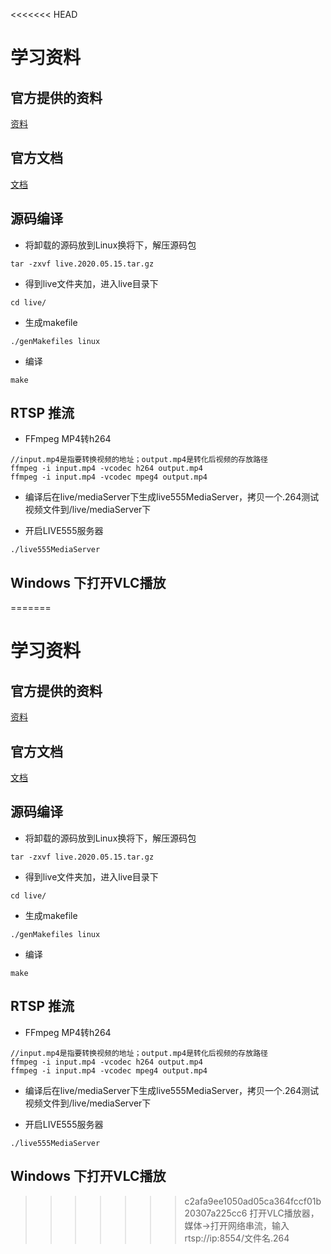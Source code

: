 <<<<<<< HEAD
# 学习资料

## 官方提供的资料

[资料](http://www.live555.com/liveMedia/public/)

## 官方文档

[文档](http://www.live555.com/liveMedia/doxygen/html/classMedium.html)

## 源码编译

+ 将卸载的源码放到Linux换将下，解压源码包



```
tar -zxvf live.2020.05.15.tar.gz
```



+ 得到live文件夹加，进入live目录下

```
cd live/
```

+ 生成makefile

```
./genMakefiles linux
```



+ 编译

```
make
```



## RTSP 推流

+ FFmpeg MP4转h264

```shell
//input.mp4是指要转换视频的地址；output.mp4是转化后视频的存放路径
ffmpeg -i input.mp4 -vcodec h264 output.mp4  
ffmpeg -i input.mp4 -vcodec mpeg4 output.mp4
```

+ 编译后在live/mediaServer下生成live555MediaServer，拷贝一个.264测试视频文件到/live/mediaServer下

+ 开启LIVE555服务器

```shell
./live555MediaServer
```



## Windows 下打开VLC播放

=======
# 学习资料

## 官方提供的资料

[资料](http://www.live555.com/liveMedia/public/)

## 官方文档

[文档](http://www.live555.com/liveMedia/doxygen/html/classMedium.html)

## 源码编译

+ 将卸载的源码放到Linux换将下，解压源码包



```
tar -zxvf live.2020.05.15.tar.gz
```



+ 得到live文件夹加，进入live目录下

```
cd live/
```

+ 生成makefile

```
./genMakefiles linux
```



+ 编译

```
make
```



## RTSP 推流

+ FFmpeg MP4转h264

```shell
//input.mp4是指要转换视频的地址；output.mp4是转化后视频的存放路径
ffmpeg -i input.mp4 -vcodec h264 output.mp4  
ffmpeg -i input.mp4 -vcodec mpeg4 output.mp4
```

+ 编译后在live/mediaServer下生成live555MediaServer，拷贝一个.264测试视频文件到/live/mediaServer下

+ 开启LIVE555服务器

```shell
./live555MediaServer
```



## Windows 下打开VLC播放

>>>>>>> c2afa9ee1050ad05ca364fccf01b20307a225cc6
打开VLC播放器，媒体->打开网络串流，输入rtsp://ip:8554/文件名.264